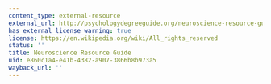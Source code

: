```yaml
---
content_type: external-resource
external_url: http://psychologydegreeguide.org/neuroscience-resource-guide/
has_external_license_warning: true
license: https://en.wikipedia.org/wiki/All_rights_reserved
status: ''
title: Neuroscience Resource Guide
uid: e860c1a4-e41b-4382-a907-3866b8b973a5
wayback_url: ''
---
```

